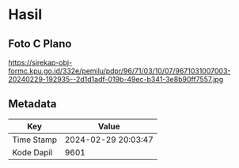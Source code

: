 # Hasil

## Foto C Plano

https://sirekap-obj-formc.kpu.go.id/332e/pemilu/pdpr/96/71/03/10/07/9671031007003-20240229-192935--2d1d1adf-019b-49ec-b341-3e8b90ff7557.jpg


## Metadata

| Key        | Value               |
| ---------- | ------------------- |
| Time Stamp | 2024-02-29 20:03:47 |
| Kode Dapil | 9601                |




